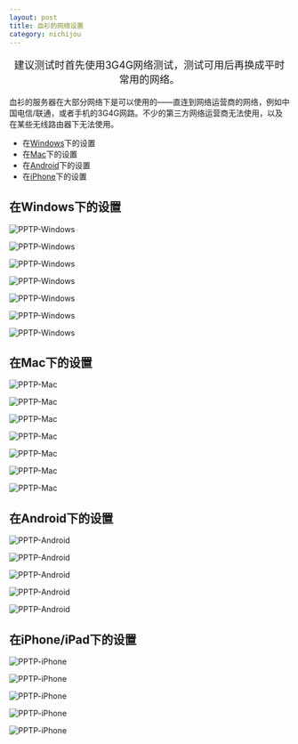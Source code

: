 ```yaml
---
layout: post
title: 血衫的网络设置
category: nichijou
---
```



<p style="font-size: 1.3em; text-align:center">建议测试时首先使用3G4G网络测试，测试可用后再换成平时常用的网络。</p>

血衫的服务器在大部分网络下是可以使用的——直连到网络运营商的网络，例如中国电信/联通，或者手机的3G4G网路。不少的第三方网络运营商无法使用，以及在某些无线路由器下无法使用。


* 在[Windows](#windows)下的设置
* 在[Mac](#mac)下的设置
* 在[Android](#android)下的设置
* 在[iPhone](#iphone)下的设置

<style>
#phonepic img {
	max-width: 300px
}
</style>

<span id="windows"></span>
## 在Windows下的设置

![PPTP-Windows](http://7vigrt.com1.z0.glb.clouddn.com/PPTP-Windows-01.png)

![PPTP-Windows](http://7vigrt.com1.z0.glb.clouddn.com/PPTP-Windows-02.png)

![PPTP-Windows](http://7vigrt.com1.z0.glb.clouddn.com/PPTP-Windows-03.png)

![PPTP-Windows](http://7vigrt.com1.z0.glb.clouddn.com/PPTP-Windows-04.png)

![PPTP-Windows](http://7vigrt.com1.z0.glb.clouddn.com/PPTP-Windows-05.png)

![PPTP-Windows](http://7vigrt.com1.z0.glb.clouddn.com/PPTP-Windows-06.png)

![PPTP-Windows](http://7vigrt.com1.z0.glb.clouddn.com/PPTP-Windows-07.png)

<span id="mac"></span>
## 在Mac下的设置

![PPTP-Mac](http://7vigrt.com1.z0.glb.clouddn.com/PPTP-Mac-01.png)

![PPTP-Mac](http://7vigrt.com1.z0.glb.clouddn.com/PPTP-Mac-02.png)

![PPTP-Mac](http://7vigrt.com1.z0.glb.clouddn.com/PPTP-Mac-03.png)

![PPTP-Mac](http://7vigrt.com1.z0.glb.clouddn.com/PPTP-Mac-04.png)

![PPTP-Mac](http://7vigrt.com1.z0.glb.clouddn.com/PPTP-Mac-05.png)

![PPTP-Mac](http://7vigrt.com1.z0.glb.clouddn.com/PPTP-Mac-06.png)

![PPTP-Mac](http://7vigrt.com1.z0.glb.clouddn.com/PPTP-Mac-07.png)

<span id="android"></span>

## 在Android下的设置

![PPTP-Android](http://7vigrt.com1.z0.glb.clouddn.com/PPTP-Android-01.png)
<br>

![PPTP-Android](http://7vigrt.com1.z0.glb.clouddn.com/PPTP-Android-02.png)
<br>


![PPTP-Android](http://7vigrt.com1.z0.glb.clouddn.com/PPTP-Android-03.png)
<br>


![PPTP-Android](http://7vigrt.com1.z0.glb.clouddn.com/PPTP-Android-04.png)
<br>


![PPTP-Android](http://7vigrt.com1.z0.glb.clouddn.com/PPTP-Android-05.png)
<br>

<span id="iphone"></span>

## 在iPhone/iPad下的设置

![PPTP-iPhone](http://7vigrt.com1.z0.glb.clouddn.com/PPTP-iOS-01.png)
<br>

![PPTP-iPhone](http://7vigrt.com1.z0.glb.clouddn.com/PPTP-iOS-02.png)
<br>

![PPTP-iPhone](http://7vigrt.com1.z0.glb.clouddn.com/PPTP-iOS-03.png)
<br>

![PPTP-iPhone](http://7vigrt.com1.z0.glb.clouddn.com/PPTP-iOS-04.png)
<br>

![PPTP-iPhone](http://7vigrt.com1.z0.glb.clouddn.com/PPTP-iOS-05.png)
